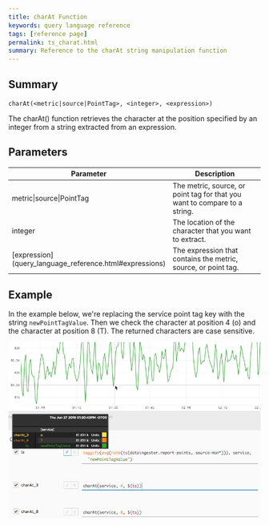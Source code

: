 ```yaml
---
title: charAt Function
keywords: query language reference
tags: [reference page]
permalink: ts_charat.html
summary: Reference to the charAt string manipulation function
---
```

## Summary
```
charAt(<metric|source|PointTag>, <integer>, <expression>)
```
The charAt() function retrieves the character at the position specified by an integer from a string extracted from an expression.


## Parameters
<table style="width: 100%;">
<tbody>
<thead>
<tr><th width="20%">Parameter</th><th width="80%">Description</th></tr>
</thead>
<tr>
<td markdown="span">metric|source|PointTag</td>
<td>The metric, source, or point tag for that you want to compare to a string.</td></tr>
<tr>
<td markdown="span">integer</td>
<td>The location of the character that you want to extract.</td></tr>
<tr>
<td markdown="span"> [expression](query_language_reference.html#expressions)</td>
<td>The expression that contains the metric, source, or point tag.</td></tr>
</tbody>
</table>

## Example

In the example below, we're replacing the service point tag key with the string `newPointTagValue`. Then we check the character at position 4 (o) and the character at position 8 (T). The returned characters are case sensitive.


![ts charAt](images/ts_char_at.png)
